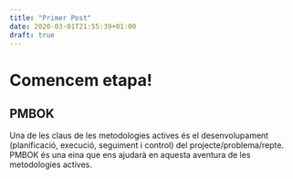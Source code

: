 ```yaml
---
title: "Primer Post"
date: 2020-03-01T21:55:39+01:00
draft: true
---
```

# Comencem etapa!

## PMBOK 

Una de les claus de les metodologies actives és el desenvolupament (planificació, execució, seguiment i control) del projecte/problema/repte. PMBOK és una eina que ens ajudarà en aquesta aventura de les metodologies actives.

